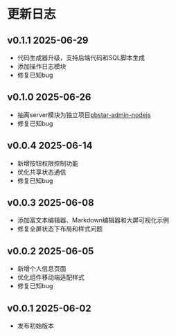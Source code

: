 # 更新日志

## v0.1.1 2025-06-29

- 代码生成器升级，支持后端代码和SQL脚本生成
- 添加操作日志模块
- 修复已知bug

## v0.1.0 2025-06-26

- 抽离server模块为独立项目[pbstar-admin-nodejs](https://github.com/pbstar/pbstar-admin-nodejs)
- 修复已知bug

## v0.0.4 2025-06-14

- 新增按钮权限控制功能
- 优化共享状态通信
- 修复已知bug

## v0.0.3 2025-06-08

- 添加富文本编辑器、Markdown编辑器和大屏可视化示例
- 修复全屏状态下布局和样式问题

## v0.0.2 2025-06-05

- 新增个人信息页面
- 优化组件移动端适配样式
- 修复已知bug

## v0.0.1 2025-06-02

- 发布初始版本
